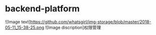# backend-platform
![Image text]https://github.com/whatsgirl/img-storage/blob/master/2018-05-11_15-38-25.png
![Image discription]权限管理
